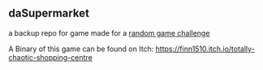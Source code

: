 ## daSupermarket
a backup repo for game made for a [random game challenge](http://ygd.bafta.org/resources/game-idea-generator)

A Binary of this game can be found on Itch: https://finn1510.itch.io/totally-chaotic-shopping-centre
